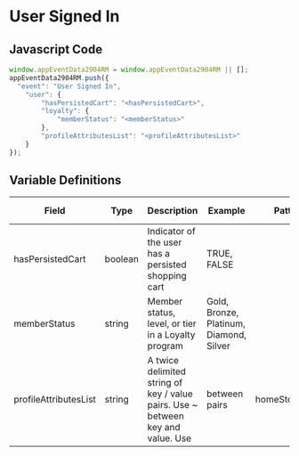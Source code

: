 # User Signed In

## Javascript Code
```js
window.appEventData2904RM = window.appEventData2904RM || [];
appEventData2904RM.push({
  "event": "User Signed In",
    "user": {
        "hasPersistedCart": "<hasPersistedCart>",
        "loyalty": {
            "memberStatus": "<memberStatus>"
        },
        "profileAttributesList": "<profileAttributesList>"
    }
});
```

## Variable Definitions

|Field|Type|Description|Example|Pattern|Min Length|Max Length|Minimum|Maximum|Multiple Of|
| --- | --- | --- | --- | --- | --- | --- | --- | --- | --- |
|hasPersistedCart|boolean|Indicator of the user has a persisted shopping cart|TRUE, FALSE|||||||
|memberStatus|string|Member status, level, or tier in a Loyalty program|Gold, Bronze, Platinum, Diamond, Silver|||||||
|profileAttributesList|string|A twice delimited string of key / value pairs.  Use ~ between key and value.  Use | between pairs|homeStore~234|loyaltyTier~gold|memberSince~2002|||||||
